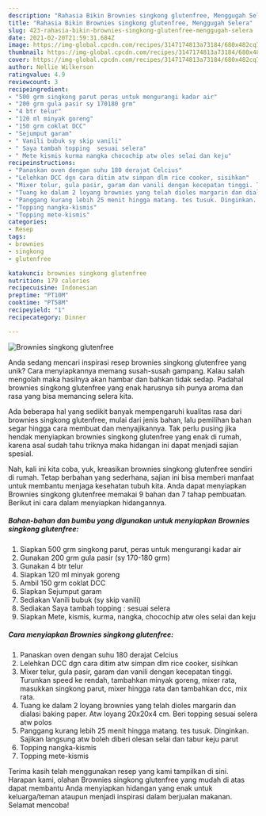 ```yaml
---
description: "Rahasia Bikin Brownies singkong glutenfree, Menggugah Selera"
title: "Rahasia Bikin Brownies singkong glutenfree, Menggugah Selera"
slug: 423-rahasia-bikin-brownies-singkong-glutenfree-menggugah-selera
date: 2021-02-20T21:59:31.684Z
image: https://img-global.cpcdn.com/recipes/3147174813a73184/680x482cq70/brownies-singkong-glutenfree-foto-resep-utama.jpg
thumbnail: https://img-global.cpcdn.com/recipes/3147174813a73184/680x482cq70/brownies-singkong-glutenfree-foto-resep-utama.jpg
cover: https://img-global.cpcdn.com/recipes/3147174813a73184/680x482cq70/brownies-singkong-glutenfree-foto-resep-utama.jpg
author: Nellie Wilkerson
ratingvalue: 4.9
reviewcount: 3
recipeingredient:
- "500 grm singkong parut peras untuk mengurangi kadar air"
- "200 grm gula pasir sy 170180 grm"
- "4 btr telur"
- "120 ml minyak goreng"
- "150 grm coklat DCC"
- "Sejumput garam"
- " Vanili bubuk sy skip vanili"
- " Saya tambah topping  sesuai selera"
- " Mete kismis kurma nangka chocochip atw oles selai dan keju"
recipeinstructions:
- "Panaskan oven dengan suhu 180 derajat Celcius"
- "Lelehkan DCC dgn cara ditim atw simpan dlm rice cooker, sisihkan"
- "Mixer telur, gula pasir, garam dan vanili dengan kecepatan tinggi. Turunkan speed ke rendah, tambahkan minyak goreng, mixer rata, masukkan singkong parut, mixer hingga rata dan tambahkan dcc, mix rata."
- "Tuang ke dalam 2 loyang brownies yang telah dioles margarin dan dialasi baking paper. Atw loyang 20x20x4 cm. Beri topping sesuai selera atw polos"
- "Panggang kurang lebih 25 menit hingga matang. tes tusuk. Dinginkan. Sajikan langsung atw boleh diberi olesan selai dan tabur keju parut"
- "Topping nangka-kismis"
- "Topping mete-kismis"
categories:
- Resep
tags:
- brownies
- singkong
- glutenfree

katakunci: brownies singkong glutenfree 
nutrition: 179 calories
recipecuisine: Indonesian
preptime: "PT10M"
cooktime: "PT58M"
recipeyield: "1"
recipecategory: Dinner

---
```



![Brownies singkong glutenfree](https://img-global.cpcdn.com/recipes/3147174813a73184/680x482cq70/brownies-singkong-glutenfree-foto-resep-utama.jpg)

Anda sedang mencari inspirasi resep brownies singkong glutenfree yang unik? Cara menyiapkannya memang susah-susah gampang. Kalau salah mengolah maka hasilnya akan hambar dan bahkan tidak sedap. Padahal brownies singkong glutenfree yang enak harusnya sih punya aroma dan rasa yang bisa memancing selera kita.



Ada beberapa hal yang sedikit banyak mempengaruhi kualitas rasa dari brownies singkong glutenfree, mulai dari jenis bahan, lalu pemilihan bahan segar hingga cara membuat dan menyajikannya. Tak perlu pusing jika hendak menyiapkan brownies singkong glutenfree yang enak di rumah, karena asal sudah tahu triknya maka hidangan ini dapat menjadi sajian spesial.


Nah, kali ini kita coba, yuk, kreasikan brownies singkong glutenfree sendiri di rumah. Tetap berbahan yang sederhana, sajian ini bisa memberi manfaat untuk membantu menjaga kesehatan tubuh kita. Anda dapat menyiapkan Brownies singkong glutenfree memakai 9 bahan dan 7 tahap pembuatan. Berikut ini cara dalam menyiapkan hidangannya.

<!--inarticleads1-->

##### Bahan-bahan dan bumbu yang digunakan untuk menyiapkan Brownies singkong glutenfree:

1. Siapkan 500 grm singkong parut, peras untuk mengurangi kadar air
1. Gunakan 200 grm gula pasir (sy 170-180 grm)
1. Gunakan 4 btr telur
1. Siapkan 120 ml minyak goreng
1. Ambil 150 grm coklat DCC
1. Siapkan Sejumput garam
1. Sediakan  Vanili bubuk (sy skip vanili)
1. Sediakan  Saya tambah topping : sesuai selera
1. Siapkan  Mete, kismis, kurma, nangka, chocochip atw oles selai dan keju




<!--inarticleads2-->

##### Cara menyiapkan Brownies singkong glutenfree:

1. Panaskan oven dengan suhu 180 derajat Celcius
1. Lelehkan DCC dgn cara ditim atw simpan dlm rice cooker, sisihkan
1. Mixer telur, gula pasir, garam dan vanili dengan kecepatan tinggi. Turunkan speed ke rendah, tambahkan minyak goreng, mixer rata, masukkan singkong parut, mixer hingga rata dan tambahkan dcc, mix rata.
1. Tuang ke dalam 2 loyang brownies yang telah dioles margarin dan dialasi baking paper. Atw loyang 20x20x4 cm. Beri topping sesuai selera atw polos
1. Panggang kurang lebih 25 menit hingga matang. tes tusuk. Dinginkan. Sajikan langsung atw boleh diberi olesan selai dan tabur keju parut
1. Topping nangka-kismis
1. Topping mete-kismis




Terima kasih telah menggunakan resep yang kami tampilkan di sini. Harapan kami, olahan Brownies singkong glutenfree yang mudah di atas dapat membantu Anda menyiapkan hidangan yang enak untuk keluarga/teman ataupun menjadi inspirasi dalam berjualan makanan. Selamat mencoba!
